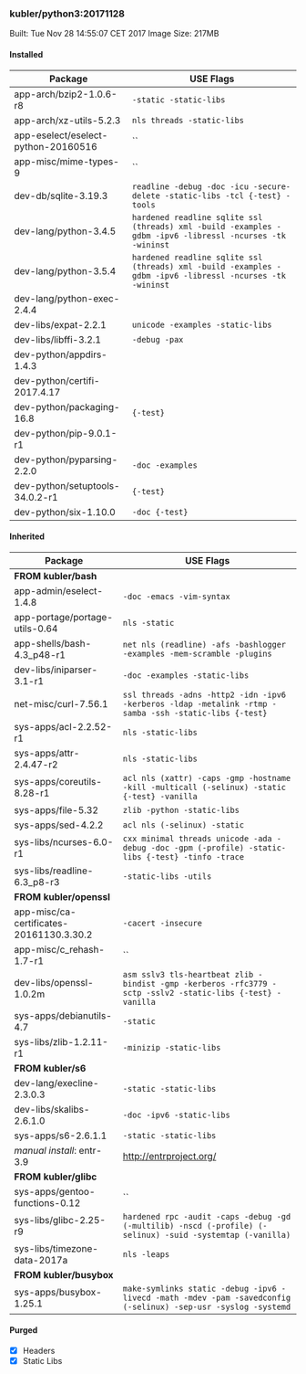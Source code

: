### kubler/python3:20171128

Built: Tue Nov 28 14:55:07 CET 2017
Image Size: 217MB

#### Installed
Package | USE Flags
--------|----------
app-arch/bzip2-1.0.6-r8 | `-static -static-libs`
app-arch/xz-utils-5.2.3 | `nls threads -static-libs`
app-eselect/eselect-python-20160516 | ``
app-misc/mime-types-9 | ``
dev-db/sqlite-3.19.3 | `readline -debug -doc -icu -secure-delete -static-libs -tcl {-test} -tools`
dev-lang/python-3.4.5 | `hardened readline sqlite ssl (threads) xml -build -examples -gdbm -ipv6 -libressl -ncurses -tk -wininst`
dev-lang/python-3.5.4 | `hardened readline sqlite ssl (threads) xml -build -examples -gdbm -ipv6 -libressl -ncurses -tk -wininst`
dev-lang/python-exec-2.4.4 | ` `
dev-libs/expat-2.2.1 | `unicode -examples -static-libs`
dev-libs/libffi-3.2.1 | `-debug -pax`
dev-python/appdirs-1.4.3 | ` `
dev-python/certifi-2017.4.17 | ` `
dev-python/packaging-16.8 | `{-test}`
dev-python/pip-9.0.1-r1 | ` `
dev-python/pyparsing-2.2.0 | `-doc -examples`
dev-python/setuptools-34.0.2-r1 | `{-test}`
dev-python/six-1.10.0 | `-doc {-test}`
#### Inherited
Package | USE Flags
--------|----------
**FROM kubler/bash** |
app-admin/eselect-1.4.8 | `-doc -emacs -vim-syntax`
app-portage/portage-utils-0.64 | `nls -static`
app-shells/bash-4.3_p48-r1 | `net nls (readline) -afs -bashlogger -examples -mem-scramble -plugins`
dev-libs/iniparser-3.1-r1 | `-doc -examples -static-libs`
net-misc/curl-7.56.1 | `ssl threads -adns -http2 -idn -ipv6 -kerberos -ldap -metalink -rtmp -samba -ssh -static-libs {-test}`
sys-apps/acl-2.2.52-r1 | `nls -static-libs`
sys-apps/attr-2.4.47-r2 | `nls -static-libs`
sys-apps/coreutils-8.28-r1 | `acl nls (xattr) -caps -gmp -hostname -kill -multicall (-selinux) -static {-test} -vanilla`
sys-apps/file-5.32 | `zlib -python -static-libs`
sys-apps/sed-4.2.2 | `acl nls (-selinux) -static`
sys-libs/ncurses-6.0-r1 | `cxx minimal threads unicode -ada -debug -doc -gpm (-profile) -static-libs {-test} -tinfo -trace`
sys-libs/readline-6.3_p8-r3 | `-static-libs -utils`
**FROM kubler/openssl** |
app-misc/ca-certificates-20161130.3.30.2 | `-cacert -insecure`
app-misc/c_rehash-1.7-r1 | ``
dev-libs/openssl-1.0.2m | `asm sslv3 tls-heartbeat zlib -bindist -gmp -kerberos -rfc3779 -sctp -sslv2 -static-libs {-test} -vanilla`
sys-apps/debianutils-4.7 | `-static`
sys-libs/zlib-1.2.11-r1 | `-minizip -static-libs`
**FROM kubler/s6** |
dev-lang/execline-2.3.0.3 | `-static -static-libs`
dev-libs/skalibs-2.6.1.0 | `-doc -ipv6 -static-libs`
sys-apps/s6-2.6.1.1 | `-static -static-libs`
*manual install*: entr-3.9 | http://entrproject.org/
**FROM kubler/glibc** |
sys-apps/gentoo-functions-0.12 | ``
sys-libs/glibc-2.25-r9 | `hardened rpc -audit -caps -debug -gd (-multilib) -nscd (-profile) (-selinux) -suid -systemtap (-vanilla)`
sys-libs/timezone-data-2017a | `nls -leaps`
**FROM kubler/busybox** |
sys-apps/busybox-1.25.1 | `make-symlinks static -debug -ipv6 -livecd -math -mdev -pam -savedconfig (-selinux) -sep-usr -syslog -systemd`
#### Purged
- [x] Headers
- [x] Static Libs
